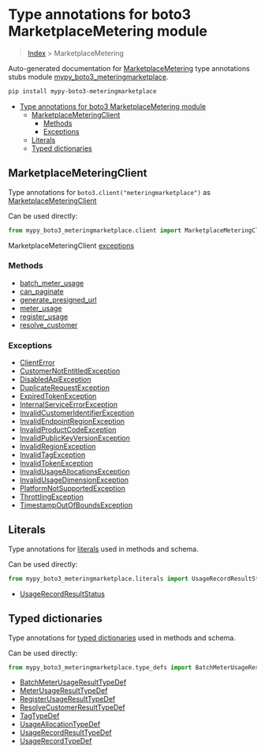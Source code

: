 # Type annotations for boto3 MarketplaceMetering module

> [Index](..) > MarketplaceMetering

Auto-generated documentation for
[MarketplaceMetering](https://boto3.amazonaws.com/v1/documentation/api/latest/reference/services/meteringmarketplace.html#MarketplaceMetering)
type annotations stubs module
[mypy_boto3_meteringmarketplace](https://pypi.org/project/mypy-boto3-meteringmarketplace/).

```bash
pip install mypy-boto3-meteringmarketplace
```

- [Type annotations for boto3 MarketplaceMetering module](#type-annotations-for-boto3-marketplacemetering-module)
  - [MarketplaceMeteringClient](#marketplacemeteringclient)
    - [Methods](#methods)
    - [Exceptions](#exceptions)
  - [Literals](#literals)
  - [Typed dictionaries](#typed-dictionaries)

## MarketplaceMeteringClient

Type annotations for `boto3.client("meteringmarketplace")` as
[MarketplaceMeteringClient](./client.md)

Can be used directly:

```python
from mypy_boto3_meteringmarketplace.client import MarketplaceMeteringClient
```

MarketplaceMeteringClient [exceptions](./client.md#exceptions)

### Methods

- [batch_meter_usage](./client.md#batch-meter-usage)
- [can_paginate](./client.md#can-paginate)
- [generate_presigned_url](./client.md#generate-presigned-url)
- [meter_usage](./client.md#meter-usage)
- [register_usage](./client.md#register-usage)
- [resolve_customer](./client.md#resolve-customer)

### Exceptions

- [ClientError](./client.md#clienterror)
- [CustomerNotEntitledException](./client.md#customernotentitledexception)
- [DisabledApiException](./client.md#disabledapiexception)
- [DuplicateRequestException](./client.md#duplicaterequestexception)
- [ExpiredTokenException](./client.md#expiredtokenexception)
- [InternalServiceErrorException](./client.md#internalserviceerrorexception)
- [InvalidCustomerIdentifierException](./client.md#invalidcustomeridentifierexception)
- [InvalidEndpointRegionException](./client.md#invalidendpointregionexception)
- [InvalidProductCodeException](./client.md#invalidproductcodeexception)
- [InvalidPublicKeyVersionException](./client.md#invalidpublickeyversionexception)
- [InvalidRegionException](./client.md#invalidregionexception)
- [InvalidTagException](./client.md#invalidtagexception)
- [InvalidTokenException](./client.md#invalidtokenexception)
- [InvalidUsageAllocationsException](./client.md#invalidusageallocationsexception)
- [InvalidUsageDimensionException](./client.md#invalidusagedimensionexception)
- [PlatformNotSupportedException](./client.md#platformnotsupportedexception)
- [ThrottlingException](./client.md#throttlingexception)
- [TimestampOutOfBoundsException](./client.md#timestampoutofboundsexception)

## Literals

Type annotations for [literals](./literals.md) used in methods and schema.

Can be used directly:

```python
from mypy_boto3_meteringmarketplace.literals import UsageRecordResultStatus, ...
```

- [UsageRecordResultStatus](./literals.md#usagerecordresultstatus)

## Typed dictionaries

Type annotations for [typed dictionaries](./type_defs.md) used in methods and
schema.

Can be used directly:

```python
from mypy_boto3_meteringmarketplace.type_defs import BatchMeterUsageResultTypeDef, ...
```

- [BatchMeterUsageResultTypeDef](./type_defs.md#batchmeterusageresulttypedef)
- [MeterUsageResultTypeDef](./type_defs.md#meterusageresulttypedef)
- [RegisterUsageResultTypeDef](./type_defs.md#registerusageresulttypedef)
- [ResolveCustomerResultTypeDef](./type_defs.md#resolvecustomerresulttypedef)
- [TagTypeDef](./type_defs.md#tagtypedef)
- [UsageAllocationTypeDef](./type_defs.md#usageallocationtypedef)
- [UsageRecordResultTypeDef](./type_defs.md#usagerecordresulttypedef)
- [UsageRecordTypeDef](./type_defs.md#usagerecordtypedef)
